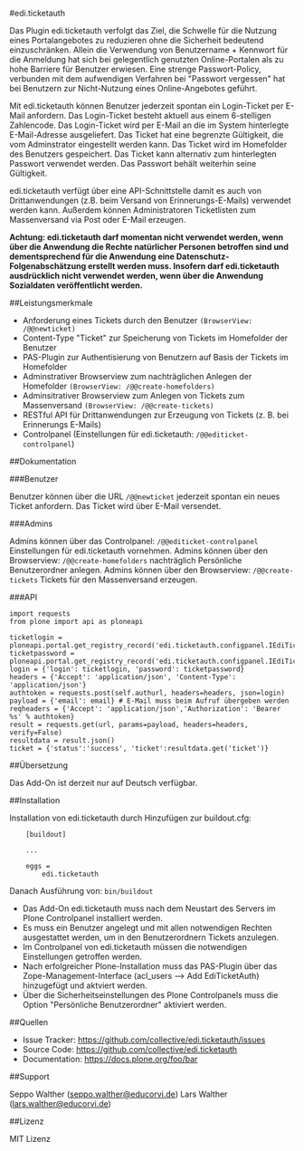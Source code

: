 #edi.ticketauth

Das Plugin edi.ticketauth verfolgt das Ziel, die Schwelle für die Nutzung eines Portalangebotes zu reduzieren ohne die Sicherheit
bedeutend einzuschränken. Allein die Verwendung von Benutzername + Kennwort für die Anmeldung hat sich bei gelegentlich genutzten 
Online-Portalen als zu hohe Barriere für Benutzer erwiesen. Eine strenge Passwort-Policy, verbunden mit dem aufwendigen Verfahren 
bei "Passwort vergessen" hat bei Benutzern zur Nicht-Nutzung eines Online-Angebotes geführt.

Mit edi.ticketauth können Benutzer jederzeit spontan ein Login-Ticket per E-Mail anfordern. Das Login-Ticket besteht aktuell aus 
einem 6-stelligen Zahlencode. Das Login-Ticket wird per E-Mail an die im System hinterlegte E-Mail-Adresse ausgeliefert. Das Ticket 
hat eine begrenzte Gültigkeit, die vom Adminstrator eingestellt werden kann. Das Ticket wird im Homefolder des Benutzers gespeichert. 
Das Ticket kann alternativ zum hinterlegten Passwort verwendet werden. Das Passwort behält weiterhin seine Gültigkeit.

edi.ticketauth verfügt über eine API-Schnittstelle damit es auch von Drittanwendungen (z.B. beim Versand von Erinnerungs-E-Mails)
verwendet werden kann. Außerdem können Administratoren Ticketlisten zum Massenversand via Post oder E-Mail erzeugen.

**Achtung: edi.ticketauth darf momentan nicht verwendet werden, wenn über die Anwendung die Rechte natürlicher Personen betroffen sind
und dementsprechend für die Anwendung eine Datenschutz-Folgenabschätzung erstellt werden muss. Insofern darf edi.ticketauth ausdrücklich
nicht verwendet werden, wenn über die Anwendung Sozialdaten veröffentlicht werden.**

##Leistungsmerkmale

- Anforderung eines Tickets durch den Benutzer `(BrowserView: /@@newticket)`
- Content-Type "Ticket" zur Speicherung von Tickets im Homefolder der Benutzer
- PAS-Plugin zur Authentisierung von Benutzern auf Basis der Tickets im Homefolder
- Adminstrativer Browserview zum nachträglichen Anlegen der Homefolder `(BrowserView: /@@create-homefolders)`
- Adminsitrativer Browserview zum Anlegen von Tickets zum Massenversand `(BrowserView: /@@create-tickets)`
- RESTful API für Drittanwendungen zur Erzeugung von Tickets (z. B. bei Erinnerungs E-Mails)
- Controlpanel (Einstellungen für edi.ticketauth: `/@@editicket-controlpanel`)


##Dokumentation

###Benutzer

Benutzer können über die URL `/@@newticket` jederzeit spontan ein neues Ticket anfordern. Das Ticket wird über E-Mail versendet.

###Admins

Admins können über das Controlpanel: `/@@editicket-controlpanel` Einstellungen für edi.ticketauth vornehmen.
Admins können über den Browserview: `/@@create-homefolders`  nachträglich Persönliche Benutzerordner anlegen.
Admins können über den Browserview: `/@@create-tickets` Tickets für den Massenversand erzeugen.

###API

```
import requests
from plone import api as ploneapi

ticketlogin = ploneapi.portal.get_registry_record('edi.ticketauth.configpanel.IEdiTicketSettings.ticketlogin')
ticketpassword = ploneapi.portal.get_registry_record('edi.ticketauth.configpanel.IEdiTicketSettings.ticketpassword')
login = {'login': ticketlogin, 'password': ticketpassword}
headers = {'Accept': 'application/json', 'Content-Type': 'application/json'}
authtoken = requests.post(self.authurl, headers=headers, json=login)
payload = {'email': email} # E-Mail muss beim Aufruf übergeben werden
reqheaders = {'Accept': 'application/json','Authorization': 'Bearer %s' % authtoken}
result = requests.get(url, params=payload, headers=headers, verify=False)
resultdata = result.json()
ticket = {'status':'success', 'ticket':resultdata.get('ticket')}

```

##Übersetzung

Das Add-On ist derzeit nur auf Deutsch verfügbar.

##Installation

Installation von edi.ticketauth durch Hinzufügen zur buildout.cfg:

```
    [buildout]

    ...

    eggs =
        edi.ticketauth
```

Danach Ausführung von: `bin/buildout`

- Das Add-On edi.ticketauth muss nach dem Neustart des Servers im Plone Controlpanel installiert werden.
- Es muss ein Benutzer angelegt und mit allen notwendigen Rechten ausgestattet werden, um in den Benutzerordnern Tickets anzulegen.
- Im Controlpanel von edi.ticketauth müssen die notwendigen Einstellungen getroffen werden.  
- Nach erfolgreicher Plone-Installation muss das PAS-Plugin über das Zope-Management-Interface (acl_users --> Add EdiTicketAuth) hinzugefügt
 und aktviert werden.
- Über die Sicherheitseinstellungen des Plone Controlpanels muss die Option "Persönliche Benutzerordner" aktiviert werden. 


##Quellen

- Issue Tracker: https://github.com/collective/edi.ticketauth/issues
- Source Code: https://github.com/collective/edi.ticketauth
- Documentation: https://docs.plone.org/foo/bar


##Support

Seppo Walther (seppo.walther@educorvi.de)
Lars Walther (lars.walther@educorvi.de)


##Lizenz

MIT Lizenz
